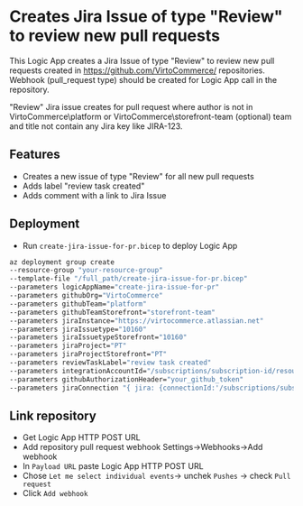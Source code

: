 # Creates Jira Issue of type "Review" to review new pull requests

This Logic App creates a Jira Issue of type "Review" to review new pull requests created in <https://github.com/VirtoCommerce/> repositories. Webhook (pull_request type) should be created for Logic App call in the repository.

"Review" Jira issue creates for pull request where author is not in VirtoCommerce\platform or VirtoCommerce\storefront-team (optional) team and title not contain any Jira key like JIRA-123.

## Features

* Creates a new issue of type "Review" for all new pull requests
* Adds label "review task created"
* Adds comment with a link to Jira Issue

## Deployment

* Run `create-jira-issue-for-pr.bicep` to deploy Logic App

```bash
az deployment group create  
--resource-group "your-resource-group" 
--template-file "/full_path/create-jira-issue-for-pr.bicep" 
--parameters logicAppName="create-jira-issue-for-pr"
--parameters githubOrg="VirtoCommerce"
--parameters githubTeam="platform"
--parameters githubTeamStorefront="storefront-team"
--parameters jiraInstance="https://virtocommerce.atlassian.net"
--parameters jiraIssuetype="10160"
--parameters jiraIssuetypeStorefront="10160"
--parameters jiraProject="PT"
--parameters jiraProjectStorefront="PT"
--parameters reviewTaskLabel="review task created"
--parameters integrationAccountId="/subscriptions/subscription-id/resourceGroups/your-resource-group/providers/Microsoft.Logic/integrationAccounts/your-integration-account"
--parameters githubAuthorizationHeader="your_github_token"
--parameters jiraConnection "{ jira: {connectionId:'/subscriptions/subscription-id/resourceGroups/your-resource-group/providers/Microsoft.Web/connections/jira' connectionName:'jira' id: '/subscriptions/subscription-id/providers/Microsoft.Web/locations/your-location/managedApis/jira'}}"
```

## Link repository

* Get Logic App HTTP POST URL
* Add repository pull request webhook Settings->Webhooks->Add webhook
* In `Payload URL` paste Logic App HTTP POST URL
* Chose `Let me select individual events`-> unchek `Pushes` -> check `Pull request`
* Click `Add webhook`
